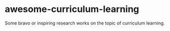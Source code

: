 # awesome-curriculum-learning
Some bravo or inspiring research works on the topic of curriculum learning.
